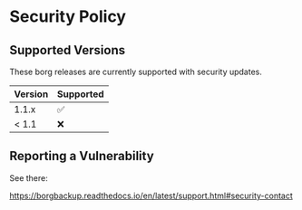 # Security Policy

## Supported Versions

These borg releases are currently supported with security updates.

| Version | Supported          |
| ------- | ------------------ |
| 1.1.x   | :white_check_mark: |
| < 1.1   | :x:                |

## Reporting a Vulnerability

See there:

https://borgbackup.readthedocs.io/en/latest/support.html#security-contact
